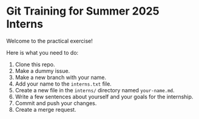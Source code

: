 # Git Training for Summer 2025 Interns

Welcome to the practical exercise!

Here is what you need to do:
1. Clone this repo.
2. Make a dummy issue.
3. Make a new branch with your name.
4. Add your name to the `interns.txt` file.
5. Create a new file in the `interns/` directory named `your-name.md`.
6. Write a few sentences about yourself and your goals for the internship.
7. Commit and push your changes.
8. Create a merge request.
